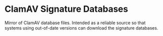 # ClamAV Signature Databases
Mirror of ClamAV database files. Intended as a reliable source so that systems using out-of-date versions can download the signature databases.
